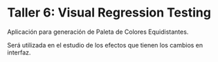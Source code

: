 # Taller 6: Visual Regression Testing
Aplicación para generación de Paleta de Colores Equidistantes.

Será utilizada en el estudio de los efectos que tienen los cambios en interfaz.
